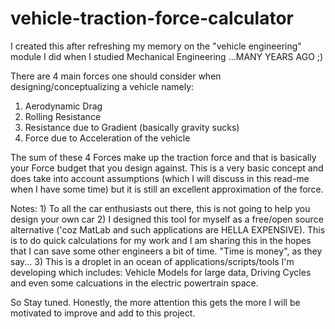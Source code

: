# vehicle-traction-force-calculator
I created this after refreshing my memory on the "vehicle engineering" module I did when I studied Mechanical Engineering ...MANY YEARS AGO ;)

There are 4 main forces one should consider when designing/conceptualizing a vehicle namely:

  1) Aerodynamic Drag
  2) Rolling Resistance
  3) Resistance due to Gradient (basically gravity sucks)
  4) Force due to Acceleration of the vehicle
  
The sum of these 4 Forces make up the traction force and that is basically your Force budget that you design against. This is a very basic concept and does take into account assumptions (which I will discuss in this read-me when I have some time) but it is still an excellent approximation of the force.

Notes:
    1) To all the car enthusiasts out there, this is not going to help you design your own car
    2) I designed this tool for myself as a free/open source alternative ('coz MatLab and such applications are HELLA EXPENSIVE). This is to do quick calculations for my work and I am sharing this in the hopes that I can save some other engineers a bit of time. "Time is money", as they say...
    3) This is a droplet in an ocean of applications/scripts/tools I'm developing which includes: Vehicle Models for large data, Driving Cycles and even some calcuations in the electric powertrain space.
    
 So Stay tuned. Honestly, the more attention this gets the more I will be motivated to improve and add to this project.
